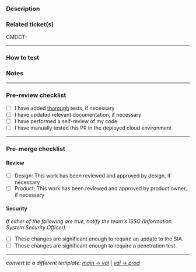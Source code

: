 ### Description
<!-- Detailed description of changes and related context -->

### Related ticket(s)
<!-- Link to related ticket(s) or issue(s) -->
<!-- Hint: Type CMDCT-<ticket-number> for autolinking -->
CMDCT-

---

### How to test
<!-- Step-by-step instructions on how to test, if necessary -->

### Notes
<!-- Changed dependencies, .env files, configs, etc. -->
<!-- Instructions for local dev, e.g. requires new installs in directories -->

---

### Pre-review checklist
<!-- Complete the following steps before opening for review -->
- [ ] I have added [thorough](https://shorturl.at/aejkF) tests, if necessary
- [ ] I have updated relevant documentation, if necessary
- [ ] I have performed a self-review of my code
- [ ] I have manually tested this PR in the deployed cloud environment

---

### Pre-merge checklist
<!-- Complete the following steps before merging -->

#### Review

- [ ] Design: This work has been reviewed and approved by design, if necessary
- [ ] Product: This work has been reviewed and approved by product owner, if necessary

#### Security

_If either of the following are true, notify the team's ISSO (Information System Security Officer)._

- [ ] These changes are significant enough to require an update to the SIA.
- [ ] These changes are significant enough to require a penetration test.

---

<!-- If deploying to val or prod, click 'Preview' and select template -->
_convert to a different template: [main → val](?expand=1&template=main-to-val-deployment.md)_ | _[val → prod](?expand=1&template=val-to-production-deployment.md)_
